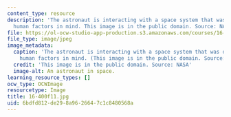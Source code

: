 ```yaml
---
content_type: resource
description: 'The astronaut is interacting with a space system that was designed with
  human factors in mind. This image is in the public domain. Source: NASA.'
file: https://ol-ocw-studio-app-production.s3.amazonaws.com/courses/16-400-human-factors-engineering-fall-2011/6bdfd812de298a9626647c1c8480568a_16-400f11.jpg
file_type: image/jpeg
image_metadata:
  caption: 'The astronaut is interacting with a space system that was designed with
    human factors in mind. (This image is in the public domain. Source: NASA)'
  credit: 'This image is in the public domain. Source: NASA'
  image-alt: An astronaut in space.
learning_resource_types: []
ocw_type: OCWImage
resourcetype: Image
title: 16-400f11.jpg
uid: 6bdfd812-de29-8a96-2664-7c1c8480568a
---
```

